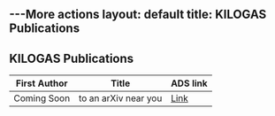 ---More actions
layout: default
title: KILOGAS Publications
---

## KILOGAS Publications





| First Author      		| Title                  	   | ADS link 						|
| ----------- 				| ----------- 				   | ----------- 				   |
| Coming Soon 	| to an arXiv near you       | [Link](https://kilogas.space) |



